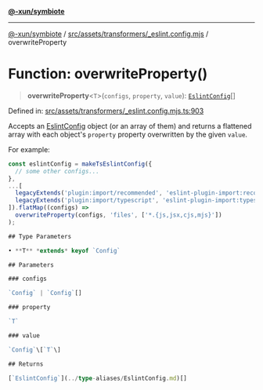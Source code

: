 [**@-xun/symbiote**](../../../../../README.md)

***

[@-xun/symbiote](../../../../../README.md) / [src/assets/transformers/\_eslint.config.mjs](../README.md) / overwriteProperty

# Function: overwriteProperty()

> **overwriteProperty**\<`T`\>(`configs`, `property`, `value`): [`EslintConfig`](../type-aliases/EslintConfig.md)[]

Defined in: [src/assets/transformers/\_eslint.config.mjs.ts:903](https://github.com/Xunnamius/symbiote/blob/a116b07afe112308bfdfdf94cf09246be76165ef/src/assets/transformers/_eslint.config.mjs.ts#L903)

Accepts an [EslintConfig](../type-aliases/EslintConfig.md) object (or an array of them) and returns a
flattened array with each object's `property` property overwritten by the
given `value`.

For example:

```typescript
const eslintConfig = makeTsEslintConfig({
  // some other configs...
},
...[
  legacyExtends('plugin:import/recommended', 'eslint-plugin-import:recommended'),
  legacyExtends('plugin:import/typescript', 'eslint-plugin-import:typescript')
]).flatMap((configs) =>
  overwriteProperty(configs, 'files', ['*.{js,jsx,cjs,mjs}'])
);

## Type Parameters

• **T** *extends* keyof `Config`

## Parameters

### configs

`Config` | `Config`[]

### property

`T`

### value

`Config`\[`T`\]

## Returns

[`EslintConfig`](../type-aliases/EslintConfig.md)[]
